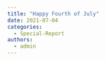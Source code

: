 ```yaml
---
title: "Happy Fourth of July"
date: 2021-07-04
categories: 
  - Special-Report
authors: 
  - admin
---
```

